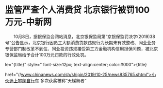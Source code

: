 # 监管严查个人消费贷 北京银行被罚100万元-中新网

　　10月8日，据银保监会网站消息，北京银保监局第“京银保监罚决字(2019)38号”公告显示，北京银行因员工大额消费贷款违规行为长期未有效整改、同业业务专营部门制改革不到位、同业投资违规接受第三方金融机构信用担保问题，被北京银保监局给予合计100万元罚款的行政处罚。

le="{title}" style=" font-size:12px; text-align:center; color:#000">{title}

href="//www.chinanews.com/sh/shipin/2019/10-25/news835765.shtml">小伙迷上攀爬自行车 多次获奖被称“天梯舞者”
